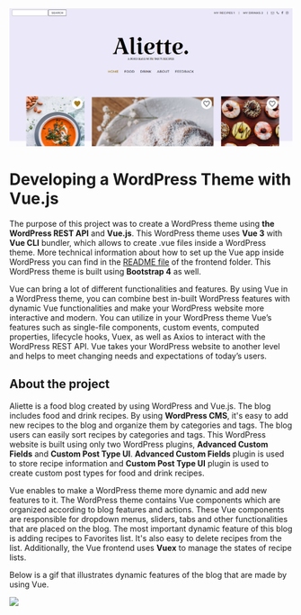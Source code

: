 <img src="frontend/public/aliette-main.png"/>

# Developing a WordPress Theme with Vue.js
The purpose of this project was to create a WordPress theme using <b>the WordPress REST API</b> and <b>Vue.js</b>. This WordPress theme uses <b>Vue 3</b> with <b>Vue CLI</b> bundler, which allows to create .vue files inside a WordPress theme. More technical information about how to set up the Vue app inside WordPress you can find in the <a href="/frontend/README.md">README file</a> of the frontend folder. This WordPress theme is built using <b>Bootstrap 4</b> as well. 

Vue can bring a lot of different functionalities and features. By using Vue in a WordPress theme, you can combine best in-built WordPress features with dynamic Vue functionalities and make your WordPress website more interactive and modern. You can utilize in your WordPress theme Vue’s features such as single-file components, custom events, computed properties, lifecycle hooks, Vuex, as well as Axios to interact with the WordPress REST API. Vue takes your WordPress website to another level and helps to meet changing needs and expectations of today’s users.


## About the project

Aliette is a food blog created by using WordPress and Vue.js.  The blog includes food and drink recipes. By using <b>WordPress CMS</b>, it's easy to add new recipes to the blog and organize them by categories and tags. The blog users can easily sort recipes by categories and tags. This WordPress website is built using only two WordPress plugins, <b>Advanced Custom Fields</b> and <b>Custom Post Type UI</b>. <b>Advanced Custom Fields</b> plugin is used to store recipe information and <b>Custom Post Type UI</b> plugin is used to create custom post types for food and drink recipes.
 
Vue enables to make a WordPress theme more dynamic and add new features to it. The WordPress theme contains Vue components which are organized according to blog features and actions. These Vue components are responsible for dropdown menus, sliders, tabs and other functionalities that are placed on the blog. The most important dynamic feature of this blog is adding recipes to Favorites list. It's also easy to delete recipes from the list. Additionally, the Vue frontend uses <b>Vuex</b> to manage the states of recipe lists.    

Below is a gif that illustrates dynamic features of the blog that are made by using Vue.

 <img src="frontend/public/aliette-intro1.gif"/>
 
